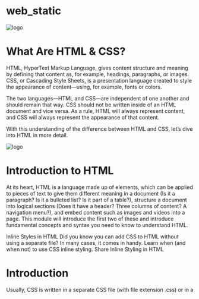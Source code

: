 
# web_static

![logo](https://s3.amazonaws.com/intranet-projects-files/concepts/74/hbnb_step1.png)

# What Are HTML & CSS?
HTML, HyperText Markup Language, gives content structure and meaning by defining that content as, for example, headings, paragraphs, or images. CSS, or Cascading Style Sheets, is a presentation language created to style the appearance of content—using, for example, fonts or colors.

The two languages—HTML and CSS—are independent of one another and should remain that way. CSS should not be written inside of an HTML document and vice versa. As a rule, HTML will always represent content, and CSS will always represent the appearance of that content.

With this understanding of the difference between HTML and CSS, let’s dive into HTML in more detail.

![logo](https://cdn4.buysellads.net/uu/1/110298/1643812188-Auth0-Developer-Survey-_260x200_.png)

# Introduction to HTML

At its heart, HTML is a language made up of elements, which can be applied to pieces of text to give them different meaning in a document (Is it a paragraph? Is it a bulleted list? Is it part of a table?), structure a document into logical sections (Does it have a header? Three columns of content? A navigation menu?), and embed content such as images and videos into a page. This module will introduce the first two of these and introduce fundamental concepts and syntax you need to know to understand HTML.

Inline Styles in HTML
Did you know you can add CSS to HTML without using a separate file? In many cases, it comes in handy. Learn when (and when not) to use CSS inline styling.
Share
Inline Styling in HTML
 # Introduction
 
Usually, CSS is written in a separate CSS file (with file extension .css) or in a <style> tag inside of the <head> tag, but there is a third place which is also valid. The third place you can write CSS is inside of an HTML tag, using the style attribute. When CSS is written using the style attribute, it’s called an “inline style”. In general, this is not considered a best practice. However, there are times when inline styles are the right (or only) choice.

Inline Style Syntax
Inline styles look and operate much like CSS, with a few differences. Inline styles directly affect the tag they are written in, without the use of selectors. Here’s a basic HTML page using inline styles:
``````
<!DOCTYPE html>
<html>
  <head>
    <title>Playing with Inline Styles</title>
  </head>
  <body>
    <p style="color:blue;font-size:46px;">
      I'm a big, blue, <strong>strong</strong> paragraph
    </p>
  </body>
</html>

The p tag with the inline style attribute is the focus here:

<p style="color: blue; font-size: 46px;">
``````
The style attribute is just like any other HTML attribute. It goes inside the element’s beginning tag, right after the tag name. The attribute starts with style, followed by an equals sign, =, and then finally uses double quotes, "", which contain the value of the attribute.

In our case, the value of the style attribute will be CSS property-value pairs: "property: value;". You can have as many property value pairs as you want. Unlike normal CSS syntax, inline styling does not use selectors or curly braces. Don’t forget to include the semicolon ; after each pair!

Inline styles are not so different from the other ways you can write CSS. For example, the inline style above is almost like the following CSS rule:
``````
p {
  color: blue;
  font-size: 46px;
}
``````
The rule above works the same way as our inline style does, except for one thing. This rule will affect every p on the page, whereas the inline style will affect only the <p> it’s written in.

Cascading works the same way, however, so the <strong> element inside the <p> will be blue with big text regardless of whether you decide to use inline styling or CSS rules.

When to Use Inline CSS in HTML
Professional web developers do not use inline styles often, but there are times when they are important to understand or necessary to use. Here are a few places you may see inline styles:

HTML e-mail
Older websites
CMS content (e.g. WordPress, Drupal)
Dynamic content (i.e. HTML created or changed by JavaScript)
Emails often include HTML content. When you receive a fancy looking e-mail, it is either one big image file or it is an HTML e-mail. You can craft HTML e-mails yourself, but they can be tricky. The HTML viewers in email clients are not standardized, and most of them do not allow <style> tags. For this reason, HTML e-mail often contain lots of inline styles. Some of the styles included may be archaic, to support older e-mail-viewing clients.

Another time you will see inline styles is on dynamic websites that use JavaScript. Often, JavaScript scripts will add inline styles to HTML. For example, a common way to hide a dialog box is to add the inline style display: none;.

When Not to Use Inline CSS in HTML
As mentioned before, web developers do not often use inline styles when creating web pages, for many reasons. The reasons include “semantic markup”, maintainability, reusability, and scalability.

Semantic Markup
HTML is meant for conveying structured information. CSS is built to style that structured information. When inline styles are used, this clear separation between structured information and styling is blurred. By separating the CSS from the HTML, the markup can be semantic, which means that it can convey as much meaning as possible without being muddled by visual effects.

For example, the article you are currently reading is written in HTML, separated into headings <h1> and paragraphs <p>(and the text inside those tags). This article also has specific font sizes, line spacing, and colors, but those aspects affect only the visual presentation. By keeping the markup as semantic as possible, the article’s content can be quickly edited without being distracted by aesthetics.

Additionally, it is possible to misuse HTML elements by overriding their CSS. There are many programs that interpret HTML without “looking” at it through a human eye, like screen readers and search engines. For example, the <blockquote> tag is intended to contain a block quote, but through CSS, it’s possible to make <blockquote> tags visually appear as headings. A person looking at your website through a browser would only see headings. A screen reader for sight impaired individuals, on the other hand, may read your headings as if they were quotations, which could be very confusing for sight impaired people! This problem can be created with any CSS, not just inline styles, but it is worth mentioning here. Always look for the right tag for the job before using CSS.

Maintainability, Reusability and Scalability
Because inline styles only affect the tag they are written in, it can be hard to make changes. If you have written the same style 20 times in 20 different <div> tags, you must edit each of those places whenever you want to make a trivial change. This can be exhausting! By using a single CSS rule in a <style> tag or a separate CSS file, you would only need to change it in one place.

You gain the most flexibility and power by putting your CSS in a separate CSS file. If you <link> to that CSS file on more than one HTML page, you can reuse the same stylesheet for multiple pages. If you want a consistent style across your whole website, this is the way to go. When you want to make a change, you will only need to make the change in one file, and it will be seen in each linked page.

Other types of CSS
As we mentioned, there are two other styles of implementing CSS: internal and external. Internal CSS (or embedded CSS) is added to the <head> section of an HTML document. It’s useful if you’re only stylizing a single page, and it helps keep everything in a single file, but it can also affect loading speeds. External CSS is written in its own separate file, and it’s more popular because it can style multiple pages.

Conclusion
Sometimes, inline styles are necessary. If you are building a web page by hand, however, you should avoid them whenever possible. Using a separate CSS file is the most powerful and flexible method.

Other resources
W3.org inline styles definition